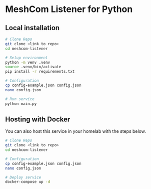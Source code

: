 # MeshCom Listener for Python

## Local installation

```bash
# Clone Repo
git clone <link to repo>
cd meshcom-listener

# Setup environment
python -m venv .venv
source .venv/bin/activate
pip install -r requirements.txt

# Configuration
cp config-example.json config.json
nano config.json

# Run service
python main.py
```

## Hosting with Docker

You can also host this service in your homelab with the steps below.

```bash
# Clone Repo
git clone <link to repo>
cd meshcom-listener

# Configuration
cp config-example.json config.json
nano config.json

# Deploy service
docker-compose up -d
```